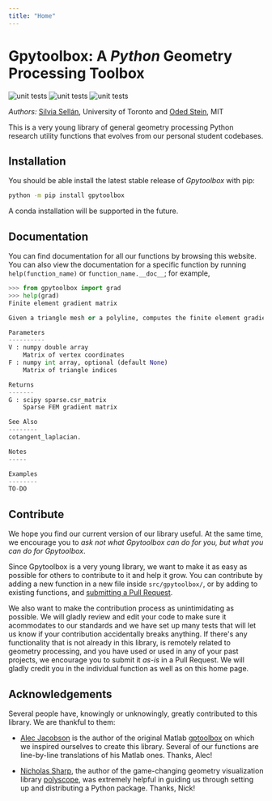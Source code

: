 ```yaml
---
title: "Home"
---
```



# Gpytoolbox: A *Python* Geometry Processing Toolbox

![unit
tests](https://github.com/sgsellan/gpytoolbox/actions/workflows/linux_build.yml/badge.svg)
![unit
tests](https://github.com/sgsellan/gpytoolbox/actions/workflows/macos_build.yml/badge.svg)
![unit
tests](https://github.com/sgsellan/gpytoolbox/actions/workflows/windows_build.yml/badge.svg)

*Authors:* [Silvia Sellán](https://www.silviasellan.com), University of Toronto
and [Oded Stein](https://odedstein.com), MIT

This is a very young library of general geometry processing Python research
utility functions that evolves from our personal student codebases. 

## Installation

You should be able install the latest stable release of *Gpytoolbox* with pip:
```bash
python -m pip install gpytoolbox
```
A conda installation will be supported in the future.

## Documentation

You can find documentation for all our functions by browsing this website. You
can also view the documentation for a specific function by running
`help(function_name)` or `function_name.__doc__`; for example,
```python
>>> from gpytoolbox import grad
>>> help(grad)
Finite element gradient matrix

Given a triangle mesh or a polyline, computes the finite element gradient matrix assuming piecewise linear hat function basis.

Parameters
----------
V : numpy double array
    Matrix of vertex coordinates
F : numpy int array, optional (default None)
    Matrix of triangle indices

Returns
-------
G : scipy sparse.csr_matrix
    Sparse FEM gradient matrix

See Also
--------
cotangent_laplacian.

Notes
-----

Examples
--------
TO-DO
```

## Contribute

We hope you find our current version of our library useful. At the same time, we
encourage you to *ask not what Gpytoolbox can do for you, but what you can do
for Gpytoolbox*. 

Since Gpytoolbox is a very young library, we want to make it as easy as possible
for others to contribute to it and help it grow. You can contribute by adding a
new function in a new file inside `src/gpytoolbox/`, or by adding to existing
functions, and [submitting a Pull
Request](https://docs.github.com/en/pull-requests/collaborating-with-pull-requests/proposing-changes-to-your-work-with-pull-requests/creating-a-pull-request).

We also want to make the contribution process as unintimidating as possible. We
will gladly review and edit your code to make sure it acommodates to our
standards and we have set up many tests that will let us know if your
contribution accidentally breaks anything. If there's any functionality that is
not already in this library, is remotely related to geometry processing, and you
have used or used in any of your past projects, we encourage you to submit it
*as-is* in a Pull Request. We will gladly credit you in the individual function
as well as on this home page.



## Acknowledgements

Several people have, knowingly or unknowingly, greatly contributed to this
library. We are thankful to them:

- [Alec Jacobson](https://www.cs.toronto.edu/~jacobson/) is the author of the
  original Matlab [gptoolbox](https://github.com/alecjacobson/gptoolbox) on
  which we inspired ourselves to create this library. Several of our functions
  are line-by-line translations of his Matlab ones. Thanks, Alec!

- [Nicholas Sharp](https://nmwsharp.com), the author of the game-changing
  geometry visualization library [polyscope](https://polyscope.run/py/), was
  extremely helpful in guiding us through setting up and distributing a Python
  package. Thanks, Nick!